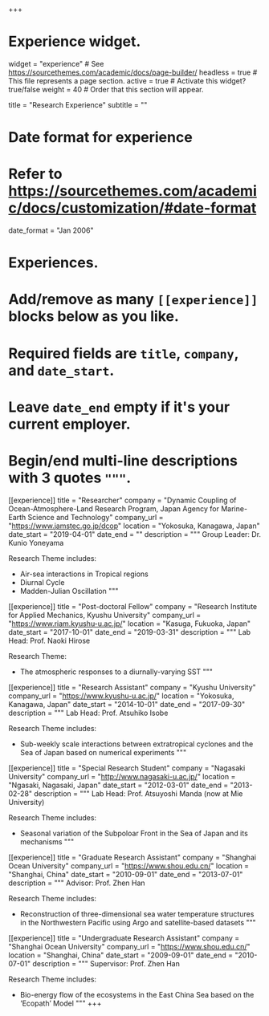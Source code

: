 +++
# Experience widget.
widget = "experience"  # See https://sourcethemes.com/academic/docs/page-builder/
headless = true  # This file represents a page section.
active = true  # Activate this widget? true/false
weight = 40  # Order that this section will appear.

title = "Research Experience"
subtitle = ""

# Date format for experience
#   Refer to https://sourcethemes.com/academic/docs/customization/#date-format
date_format = "Jan 2006"

# Experiences.
#   Add/remove as many `[[experience]]` blocks below as you like.
#   Required fields are `title`, `company`, and `date_start`.
#   Leave `date_end` empty if it's your current employer.
#   Begin/end multi-line descriptions with 3 quotes `"""`.
[[experience]]
  title = "Researcher"
  company = "Dynamic Coupling of Ocean-Atmosphere-Land Research Program, Japan Agency for Marine-Earth Science and Technology"
  company_url = "https://www.jamstec.go.jp/dcop"
  location = "Yokosuka, Kanagawa, Japan"
  date_start = "2019-04-01"
  date_end = ""
  description = """
  Group Leader: Dr. Kunio Yoneyama
  
  Research Theme includes:
  
  * Air-sea interactions in Tropical regions
  * Diurnal Cycle
  * Madden-Julian Oscillation
  """

[[experience]]
  title = "Post-doctoral Fellow"
  company = "Research Institute for Applied Mechanics, Kyushu University"
  company_url = "https://www.riam.kyushu-u.ac.jp/"
  location = "Kasuga, Fukuoka, Japan"
  date_start = "2017-10-01"
  date_end = "2019-03-31"
  description = """
  Lab Head: Prof. Naoki Hirose
  
  Research Theme:
  
  * The atmospheric responses to a diurnally-varying SST
  """
  
[[experience]]
  title = "Research Assistant"
  company = "Kyushu University"
  company_url = "https://www.kyushu-u.ac.jp/"
  location = "Yokosuka, Kanagawa, Japan"
  date_start = "2014-10-01"
  date_end = "2017-09-30"
  description = """
  Lab Head: Prof. Atsuhiko Isobe
  
  Research Theme includes:
  
  * Sub-weekly scale interactions between extratropical cyclones and the Sea of Japan based on numerical experiments
  """
 
[[experience]]
  title = "Special Research Student"
  company = "Nagasaki University"
  company_url = "http://www.nagasaki-u.ac.jp/"
  location = "Ngasaki, Nagasaki, Japan"
  date_start = "2012-03-01"
  date_end = "2013-02-28"
  description = """
  Lab Head: Prof. Atsuyoshi Manda (now at Mie University)
  
  Research Theme includes:
  
  * Seasonal variation of the Subpoloar Front in the Sea of Japan and its mechanisms
  """
  
[[experience]]
  title = "Graduate Research Assistant"
  company = "Shanghai Ocean University"
  company_url = "https://www.shou.edu.cn/"
  location = "Shanghai, China"
  date_start = "2010-09-01"
  date_end = "2013-07-01"
  description = """
  Advisor: Prof. Zhen Han
  
  Research Theme includes:
  
  * Reconstruction of three-dimensional sea water temperature structures in the Northwestern Pacific using Argo and satellite-based datasets
  """

[[experience]]
  title = "Undergraduate Research Assistant"
  company = "Shanghai Ocean University"
  company_url = "https://www.shou.edu.cn/"
  location = "Shanghai, China"
  date_start = "2009-09-01"
  date_end = "2010-07-01"
  description = """
  Supervisor: Prof. Zhen Han
  
  Research Theme includes:
  
  * Bio-energy flow of the ecosystems in the East China Sea based on the ’Ecopath’ Model
  """
+++
